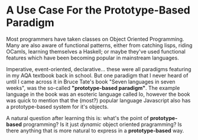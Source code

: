 # A Use Case For the Prototype-Based Paradigm

Most programmers have taken classes on Object Oriented Programming.
Many are also aware of functional patterns, either from catching lisps,
riding OCamls, learning themselves a Haskell;
or maybe they've used functional features which have been becoming popular in mainstream languages.

Imperative, event-oriented, declarative... these were all paradigms featuring in
my AQA textbook back in school.
But one paradigm that I never heard of until I came across it in Bruce Tate's
book "Seven languages in seven weeks", was the so-called **"prototype-based paradigm"**.
The example language in the book was an esoteric language called Io, however the
book was quick to mention that the (most?) popular language Javascript also has
a prototype-based system for it's objects.

A natural question after learning this is: what's the point of **prototype-based** programming? Is it just *dynamic* object oriented pragramming? Is there anything that is more natural to express in a **prototype-based** way.
